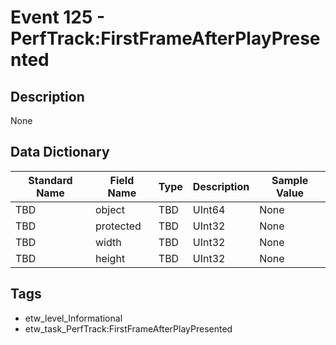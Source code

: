 # Event 125 - PerfTrack:FirstFrameAfterPlayPresented

## Description
None

## Data Dictionary
|Standard Name|Field Name|Type|Description|Sample Value|
|---|---|---|---|---|
|TBD|object|TBD|UInt64|None|None|
|TBD|protected|TBD|UInt32|None|None|
|TBD|width|TBD|UInt32|None|None|
|TBD|height|TBD|UInt32|None|None|

## Tags
* etw_level_Informational
* etw_task_PerfTrack:FirstFrameAfterPlayPresented
